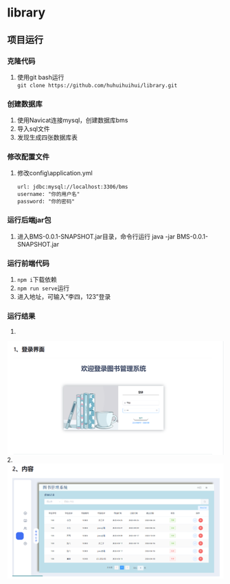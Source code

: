 # library

## 项目运行
### 克隆代码
1. 使用git bash运行  
`git clone https://github.com/huhuihuihui/library.git`

### 创建数据库
1. 使用Navicat连接mysql，创建数据库bms
2. 导入sql文件
3. 发现生成四张数据库表

### 修改配置文件
1. 修改config\application.yml
    ```
    url: jdbc:mysql://localhost:3306/bms
    username: "你的用户名"
    password: "你的密码"
    ```

### 运行后端jar包
1. 进入BMS-0.0.1-SNAPSHOT.jar目录，命令行运行
java -jar BMS-0.0.1-SNAPSHOT.jar

### 运行前端代码
1. `npm i`下载依赖
2. `npm run serve`运行
3. 进入地址，可输入“李四，123”登录

### 运行结果
1. 
![](result\login.png)
2. 
![](result\contents.png)
